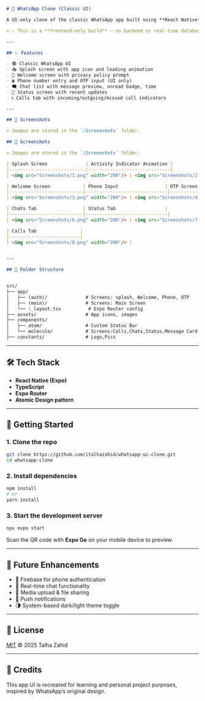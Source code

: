 ```markdown
# 📱 WhatsApp Clone (Classic UI)

A UI-only clone of the classic WhatsApp app built using **React Native**, **Expo**, and **TypeScript**. This project mimics the old WhatsApp layout for **chats**, **status**, **calls**, and **authentication flow**. Fully responsive across Android and iOS platforms.

> ⚠️ This is a **frontend-only build** – no backend or real-time database integration is included yet.

---

## ✨ Features

- 🟢 Classic WhatsApp UI
- 📥 Splash screen with app icon and loading animation
- 🙋 Welcome screen with privacy policy prompt
- ☎️ Phone number entry and OTP input (UI only)
- 🗨️ Chat list with message preview, unread badge, time
- 📸 Status screen with recent updates
- 📞 Calls tab with incoming/outgoing/missed call indicators

---

## 📸 Screenshots

> Images are stored in the `/Screenshots` folder.

## 📸 Screenshots

> Images are stored in the `/Screenshots` folder.

| Splash Screen              | Activity Indicator Animation |
|----------------------------|------------------------------|
| <img src="Screenshots/1.png" width="200"/> | <img src="Screenshots/2.png" width="200"/> |

| Welcome Screen            | Phone Input                 | OTP Screen                |
|---------------------------|------------------------------|----------------------------|
| <img src="Screenshots/3.png" width="200"/> | <img src="Screenshots/4.png" width="200"/> | <img src="Screenshots/5.png" width="200"/> |

| Chats Tab                 | Status Tab                  |
|---------------------------|------------------------------|
| <img src="Screenshots/6.png" width="200"/> | <img src="Screenshots/7.png" width="200"/> |

| Calls Tab                |
|--------------------------|
| <img src="Screenshots/8.png" width="200"/> |


---

## 🧱 Folder Structure


src/
├── app/
│   ├── (auth)/              # Screens: splash, Welcome, Phone, OTP
│   ├── (main)/              # Screens: Main Screen
│   └── \_layout.tsx          # Expo Router config
├── assets/                  # App icons, images
├── components/
│   ├── atom/                # Custom Status Bar
│   └── molecule/            # Screens:Calls,Chats,Status,Message Card
├── constants/               # Logo,Pics

````

---

## 🛠 Tech Stack

- **React Native (Expo)**
- **TypeScript**
- **Expo Router**
- **Atomic Design pattern**

---

## 🚀 Getting Started

### 1. Clone the repo

```bash
git clone https://github.com/italhazahid/whatsapp-ui-clone.git
cd whatsapp-clone
````

### 2. Install dependencies

```bash
npm install
# or
yarn install
```

### 3. Start the development server

```bash
npx expo start
```

Scan the QR code with **Expo Go** on your mobile device to preview.

---

## 🚧 Future Enhancements

* 🔐 Firebase for phone authentication
* 💬 Real-time chat functionality
* 📁 Media upload & file sharing
* 🔔 Push notifications
* 🌗 System-based dark/light theme toggle

---

## 📄 License

[MIT](LICENSE) © 2025 Talha Zahid

---

## 🙌 Credits

This app UI is recreated for learning and personal project purposes, inspired by WhatsApp’s original design.
